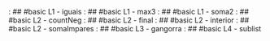 [](base/iguais/Readme.md)      : ## #basic L1 - iguais
[](base/max3/Readme.md)        : ## #basic L1 - max3
[](base/soma2/Readme.md)       : ## #basic L1 - soma2
[](base/countNeg/Readme.md)    : ## #basic L2 - countNeg
[](base/final/Readme.md)       : ## #basic L2 - final
[](base/interior/Readme.md)    : ## #basic L2 - interior
[](base/somaImpares/Readme.md) : ## #basic L2 - somaImpares
[](base/gangorra/Readme.md)    : ## #basic L3 - gangorra
[](base/sublist/Readme.md)     : ## #basic L4 - sublist
